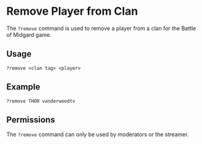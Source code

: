 # Remove Player from Clan

The `?remove` command is used to remove a player from a clan for the Battle of Midgard game.

## Usage

`?remove <clan tag> <player>`

## Example

`?remove THOR vanderwoodtv`

## Permissions

The `?remove` command can only be used by moderators or the streamer.
